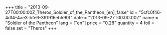 +++
title = "2013-09-27T00:00:00Z_Theros_Soldier_of_the_Pantheon_[en]_false"
id = "5cfc0f46-4df4-4ae3-bfe6-391916eb590f"
date = "2013-09-27T00:00:00Z"
name = "Soldier of the Pantheon"
lang = ["en"]
price = "0.28"
quantity = 4
foil = false
set = "Theros"
+++
